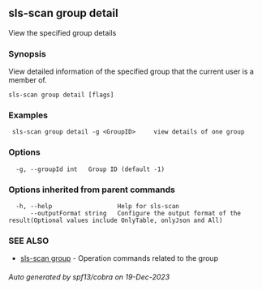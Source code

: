 ## sls-scan group detail

View the specified group details

### Synopsis

View detailed information of the specified group that the current user is a member of.

```
sls-scan group detail [flags]
```

### Examples

```
 sls-scan group detail -g <GroupID>     view details of one group
```

### Options

```
  -g, --groupId int   Group ID (default -1)
```

### Options inherited from parent commands

```
  -h, --help                  Help for sls-scan
      --outputFormat string   Configure the output format of the result(Optional values include OnlyTable, onlyJson and All)
```

### SEE ALSO

* [sls-scan group](sls-scan_group.md)	 - Operation commands related to the group

###### Auto generated by spf13/cobra on 19-Dec-2023
